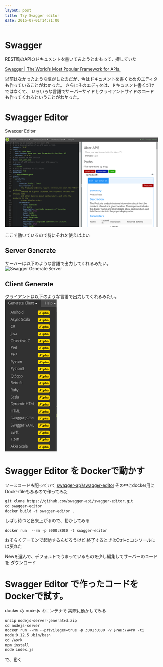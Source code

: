 ```yaml
---
layout: post
title: Try Swagger editor
date: 2015-07-01T14:21:00
---
```

# Swagger
REST風のAPIのドキュメントを書いてみようとおもって、探していた

[Swagger | The World's Most Popular Framework for APIs.](http://swagger.io/ "Swagger | The World's Most Popular Framework for APIs.")

以前はなかったような気がしたのだが、今はドキュメントを書くためのエディタも作っていることがわかった。
さらにそのエディタは、ドキュメント書くだけではなくて、
いろいろな言語でサーバーサイドとクライアントサイドのコードも作ってくれるということがわかった。

# Swagger Editor

[Swagger Editor](http://editor.swagger.io/#/ "Swagger Editor")

![Swagger Editor](/images/swagger-editor.png)

ここで動いているので特にそれを使えばよい

## Server Generate
サーバーは以下のような言語で出力してくれるみたい。
![Swagger Generate Server](/images/swagger-editor-generate-server-lsit.png)
## Client Generate
クライアントは以下のような言語で出力してくれるみたい。
![Swagger Generate Server](/images/swagger-editor-generate-client-lsit.png)

# Swagger Editor を Dockerで動かす

ソースコードも配っていて
[swagger-api/swagger-editor](https://github.com/swagger-api/swagger-editor "swagger-api/swagger-editor")
その中にdocker用にDockerfileもあるので作ってみた

```
git clone https://github.com/swagger-api/swagger-editor.git
cd swagger-editor
docker build -t swagger-editor .
```
しばし待つと出来上がるので、動かしてみる

```
docker run  --rm -p 3000:8080 -t swagger-editor
```
おそらくデーモンで起動するんだろうけど
終了するときはCtrl+c
コンソールには戻れた



Newを選んで、デフォルトでうまっているものを少し編集してサーバーのコードを
ダウンロード

# Swagger Editor で作ったコードをDockerで試す。

docker の node.js のコンテナで
実際に動かしてみる

```
unzip nodejs-server-generated.zip
cd nodejs-server
docker run --rm --privileged=true -p 3001:8080 -v $PWD:/work -ti node:0.12.5 /bin/bash
cd /work
npm install
node index.js
```

で、動く

